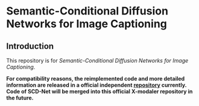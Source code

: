 # Semantic-Conditional Diffusion Networks for Image Captioning

## Introduction
This repository is for *Semantic-Conditional Diffusion Networks for Image Captioning*. 

**For compatibility reasons, the reimplemented code and more detailed information are released in a official independent [repository]() currently. Code of SCD-Net will be merged into this official X-modaler repository in the future.**


<!-- ## Framework
![scdnet](imgs/scdnet.png)
 -->
